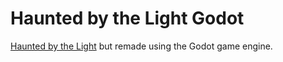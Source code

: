 # Haunted by the Light Godot

[Haunted by the Light](https://github.com/NotYou404/haunted-by-the-light) but remade using the Godot game engine.
